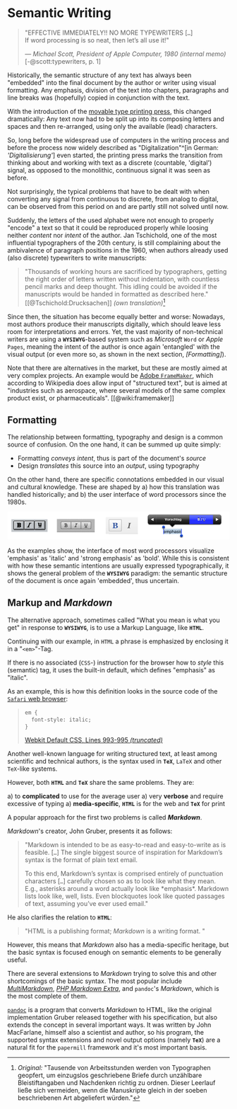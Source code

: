 
<!-- 

narrative: 
- we need structured text. 
- HTML and latex are too hard
 and media-specific!
- OK, then markdown
  - from web
  - extensions for elements
- publication structure: papermill config

- semantic vs. style 

-->


# Semantic Writing


> "EFFECTIVE IMMEDIATELY!! NO MORE TYPEWRITERS [`…`] \
> If word processing is so neat, then let’s all use it!"
> 
> — *Michael Scott, President of Apple Computer, 1980 (internal memo)* [-@scott:typewriters, p. 1]


Historically, the semantic structure of any text has always been "embedded" into the final document by the author or writer using visual formatting. 
Any emphasis, division of the text into chapters, paragraphs and line breaks was (hopefully) copied in conjunction with the text.

With the introduction of the [movable type printing press](https://en.wikipedia.org/wiki/Movable_type), this changed dramatically:
Any text now had to be split up into its composing letters and spaces and then re-arranged, using only the available (lead) characters.

So, long before the widespread use of computers in the writing process and before the process now widely described as "Digitalization"^[in German: *'Digitalisierung'*] even started,
the printing press marks the transition from thinking about and working with text as a discrete (countable, 'digital') signal, 
as opposed to the monolithic, continuous signal it was seen as before.

Not surprisingly, the typical problems that have to be dealt with when converting any signal from continuous to discrete, from analog to digital, can be observed from this period on and are partly still not solved until now.

Suddenly, the letters of the used alphabet were not enough to properly "encode" a text so that it could be reproduced properly while loosing neither *content* nor *intent* of the author. Jan Tschichold, one of the most influential typographers of the 20th century, is still complaining about the ambivalence of paragraph positions in the 1960, when authors already used (also discrete) typewriters to write manuscripts:

> "Thousands of working hours are sacrificed by typographers,
> getting the right order of letters written without indentation,
> with countless pencil marks and deep thought.
> This idling could be avoided if the manuscripts would be
> handed in formatted as described here." [[@Tschichold:Drucksachen]] *(own translation)*[^fn-tschicholdparagraphs]

[^fn-tschicholdparagraphs]: *Original:* "Tausende von Arbeitsstunden werden von Typographen geopfert, 
um einzugslos geschriebene Briefe durch unzählbare Bleistiftangaben
und Nachdenken richtig zu ordnen.
Dieser Leerlauf ließe sich vermeiden, wenn die Manuskripte gleich
in der soeben beschriebenen Art abgeliefert würden."


Since then, the situation has become equally better and worse: 
Nowadays, most authors produce their manuscripts digitally, which should leave less room for interpretations and errors.
Yet, the vast majority of non-technical writers are using a **`WYSIWYG`**-based system such as *Microsoft* `Word` or *Apple* `Pages`, meaning the intent of the author is once again 'entangled' with the visual output (or even more so, as shown in the next section, *[Formatting]*).

Note that there are alternatives in the market, but these are mostly aimed at very complex projects.
An example would be [Adobe `FrameMaker`](https://en.wikipedia.org/wiki/Adobe_Framemaker), which according to Wikipedia does allow input of "structured text", but is aimed at "industries such as aerospace, where several models of the same complex product exist, or pharmaceuticals". [[@wiki:framemaker]]


## Formatting

<!-- narrative:
- historic connotations - traditional way to stylize intend (partly cause of the confusion)
- ex: the intent is *emphasize*
   - the "default" style is an *italic* font variant
   - historically also underlining has been used
   - in a web browser, this can be taken quite literally: -->

The relationship between formatting, typography and design 
is a common source of confusion. 
On the one hand, it can be summed up quite simply:

* Formatting *conveys intent*, thus is part of the document's *source*
* Design *translates* this source into an *output*, using typography

On the other hand, there are specific connotations embedded in our visual and cultural knowledge.
These are shaped by a) how this translation was handled historically; and b) the user interface of word processors since the 1980s.

![Bold/Italic buttons. From left to right: *Microsoft Word 2.0* (1989); *Apple Pages* (2009); *WordPress* (2012); *Apple iOS 6* (2012) ](../_images/bold-italic-buttons.png)

As the examples show, the interface of most word processors visualize 'emphasis' as 'italic' and 'strong emphasis' as 'bold'.
While this is consistent with how these semantic intentions are usually expressed typographically, 
it shows the general problem of the **`WYSIWYG`** paradigm: 
the semantic structure of the document is once again 'embedded', thus uncertain.


## Markup and *Markdown*

The alternative approach, sometimes called "What you mean is what you get" in response to **`WYSIWYG`**, 
is to use a Markup Language, like **`HTML`**.
   
Continuing with our example, in `HTML` a phrase is emphasized by enclosing it in a "`<em>`"-Tag.

If there is no associated (`CSS`-) instruction for the browser how to *style* this (semantic) tag, it uses the built-in default, which defines "emphasis" as "italic".

As an example, this is how this definition looks in the source code of the [`Safari` web browser](http://apple.com/safari):

> ```
> em {
>   font-style: italic;
> }
> ``` 
> 
> [Webkit Default CSS, Lines 993-995 *(truncated)*](https://github.com/WebKit/webkit/blob/453a7eab8e40608be3cbcf29c59137606f1bf4d7/Source/WebCore/css/html.css#L993-L995)


Another well-known language for writing structured text, at least among scientific and technical authors, is the syntax used in **`TeX`**, `LaTeX` and other `TeX`-like systems. 

However, both **`HTML`** and **`TeX`** share the same problems. They are: 

a) to **complicated** to use for the average user
a) very **verbose** and require excessive of typing 
a) **media-specific**, **`HTML`** is for the web and  **`TeX`** for print

A popular approach for the first two problems is called ***Markdown***. 

*Markdown*'s creator, John Gruber, presents it as follows:

> "Markdown is intended to be as easy-to-read and easy-to-write as is feasible. [`…`] 
> The single biggest source of inspiration for Markdown’s syntax is the format of plain text email.
> 
> To this end, Markdown’s syntax is comprised entirely of punctuation characters [`…`] carefully chosen so as to look like what they mean. 
> E.g., asterisks around a word actually look like \*emphasis\*. Markdown lists look like, well, lists. Even blockquotes look like quoted passages of text, assuming you’ve ever used email."

He also clarifies the relation to **`HTML`**:

> "HTML is a publishing format; *Markdown* is a writing format. "

However, this means that *Markdown* also has a media-specific heritage,
but the basic syntax is focused enough on semantic elements to be
generally useful. 

There are several extensions to *Markdown* trying to solve this
and other shortcomings of the basic syntax.
The most popular include [*MultiMarkdown*](http://fletcherpenney.net/multimarkdown/), [*PHP Markdown Extra*](http://michelf.ca/projects/php-markdown/extra/), 
and `pandoc`'s *Markdown*, which is the most complete of them.

[`pandoc`](http://johnmacfarlane.net/pandoc/) is 
a program that converts *Markdown* to HTML, like the 
original implementation Gruber released together with his specification, 
but also extends the concept in several important ways.
It was written by John MacFarlane, himself also a scientist and author, 
so his program, the supported syntax extensions and novel output options 
(namely **`TeX`**) are a natural fit for the `papermill` framework and it's most 
important basis.

